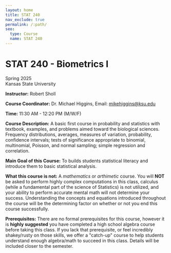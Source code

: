 ```yaml
---
layout: home
title: STAT 240
nav_exclude: true
permalink: /:path/
seo:
  type: Course
  name: STAT 240
---
```


# STAT 240 - Biometrics I
Spring 2025  
Kansas State University

**Instructor:** Robert Sholl

**Course Coordinator:** Dr. Michael Higgins, Email: mikehiggins@ksu.edu

**Time:** 11:30 AM - 12:20 PM (M/W/F)

**Course Description:** A basic first course in probability and statistics with textbook, examples, and problems aimed toward the biological sciences. Frequency distributions, averages, measures of variation, probability, confidence intervals; tests of significance appropriate to binomial, multinomial, Poisson, and normal sampling; simple regression and correlation.

**Main Goal of this Course:** To builds students statistical literacy and introduce them to basic statistical analysis.

**What this course is not:** A *mathematics* or *arthimetic* course. You will **NOT** be asked to perform highly complex computations in this class, calculus (while a fundamental part of the science of Statistics) is not utilized, and your ability to perform accurate mental math will not determine your success. Understanding the concepts and equations introduced throughout the course will be the determining factor on whether or not you end this course successfully. 

**Prerequisites:** There are no formal prerequisites for this course, however it is **highly suggested** you have completed a high school algebra course before taking this class. If you lack that prerequisite, or feel incredibly shakey/rusty on those skills, we offer a "catch-up" course to help students understand enough algebra/math to succeed in this class. Details will be included closer to the semester. 
